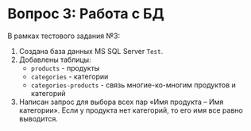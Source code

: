 # Вопрос 3: Работа с БД
В рамках тестового задания №3:
1. Создана база данных MS SQL Server `Test`. 
2. Добавлены таблицы:
    - `products` - продукты
    - `categories` - категории
    - `categories-products` - связь многие-ко-многим продуктов и категорий
3. Написан запрос для выбора всех пар «Имя продукта – Имя категории». Если у продукта нет категорий, то его имя все равно выводится.
